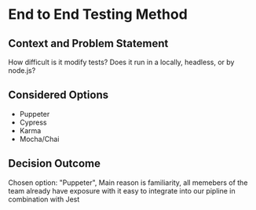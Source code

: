 # End to End Testing Method

## Context and Problem Statement

How difficult is it modify tests?
Does it run in a locally, headless, or by node.js?

## Considered Options

* Puppeter
* Cypress
* Karma
* Mocha/Chai

## Decision Outcome

Chosen option: "Puppeter", Main reason is familiarity, 
all memebers of the team already have exposure with it
easy to integrate into our pipline in combination with Jest